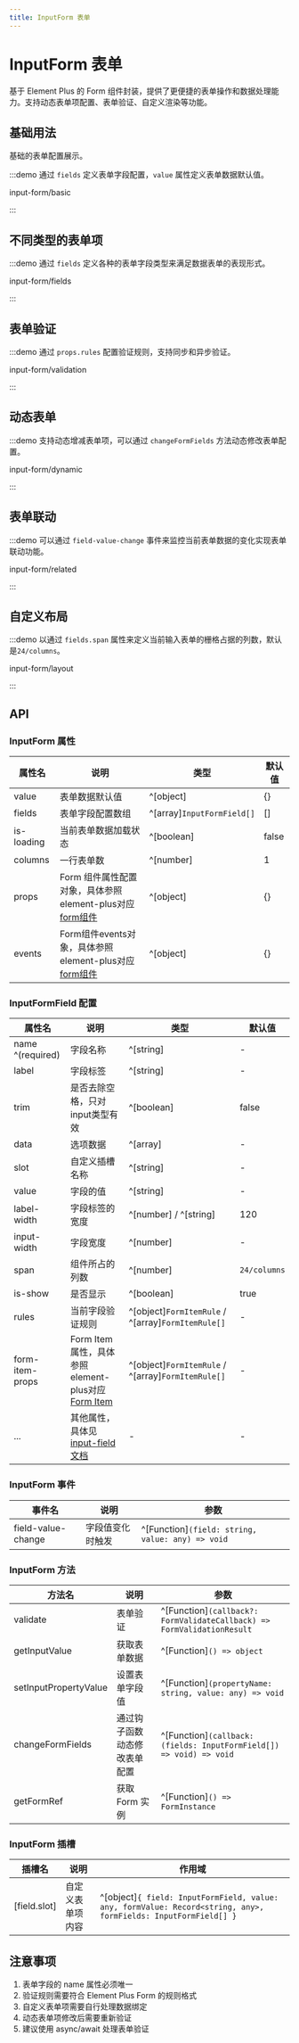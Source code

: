```yaml
---
title: InputForm 表单
---
```


# InputForm 表单

基于 Element Plus 的 Form 组件封装，提供了更便捷的表单操作和数据处理能力。支持动态表单项配置、表单验证、自定义渲染等功能。

## 基础用法

基础的表单配置展示。

:::demo 通过 `fields` 定义表单字段配置，`value` 属性定义表单数据默认值。

input-form/basic

:::

## 不同类型的表单项

:::demo 通过 `fields` 定义各种的表单字段类型来满足数据表单的表现形式。

input-form/fields

:::

## 表单验证

:::demo 通过 `props.rules` 配置验证规则，支持同步和异步验证。

input-form/validation

:::

## 动态表单

:::demo 支持动态增减表单项，可以通过 `changeFormFields` 方法动态修改表单配置。

input-form/dynamic

:::

## 表单联动

:::demo 可以通过 `field-value-change` 事件来监控当前表单数据的变化实现表单联动功能。

input-form/related

:::

## 自定义布局

:::demo 以通过 `fields.span` 属性来定义当前输入表单的栅格占据的列数，默认是`24/columns`。

input-form/layout

:::

## API

### InputForm 属性

| 属性名     | 说明                                                                                                             | 类型                       | 默认值 |
| ---------- | ---------------------------------------------------------------------------------------------------------------- | -------------------------- | ------ |
| value      | 表单数据默认值                                                                                                   | ^[object]                  | {}     |
| fields     | 表单字段配置数组                                                                                                 | ^[array]`InputFormField[]` | []     |
| is-loading | 当前表单数据加载状态                                                                                             | ^[boolean]                 | false  |
| columns    | 一行表单数                                                                                                       | ^[number]                  | 1      |
| props      | Form 组件属性配置对象，具体参照element-plus对应[form组件](https://cn.element-plus.org/zh-CN/component/form.html) | ^[object]                  | {}     |
| events     | Form组件events对象，具体参照element-plus对应[form组件](https://cn.element-plus.org/zh-CN/component/form.html)    | ^[object]                  | {}     |

### InputFormField 配置

| 属性名           | 说明                                                                                                                           | 类型                                               | 默认值       |
| ---------------- | ------------------------------------------------------------------------------------------------------------------------------ | -------------------------------------------------- | ------------ |
| name ^(required) | 字段名称                                                                                                                       | ^[string]                                          | -            |
| label            | 字段标签                                                                                                                       | ^[string]                                          | -            |
| trim             | 是否去除空格，只对input类型有效                                                                                                | ^[boolean]                                         | false        |
| data             | 选项数据                                                                                                                       | ^[array]                                           | -            |
| slot             | 自定义插槽名称                                                                                                                 | ^[string]                                          | -            |
| value            | 字段的值                                                                                                                       | ^[string]                                          | -            |
| label-width      | 字段标签的宽度                                                                                                                 | ^[number] / ^[string]                              | 120          |
| input-width      | 字段宽度                                                                                                                       | ^[number]                                          | -            |
| span             | 组件所占的列数                                                                                                                 | ^[number]                                          | `24/columns` |
| is-show          | 是否显示                                                                                                                       | ^[boolean]                                         | true         |
| rules            | 当前字段验证规则                                                                                                               | ^[object]`FormItemRule` / ^[array]`FormItemRule[]` | -            |
| form-item-props  | Form Item 属性，具体参照element-plus对应[Form Item](https://cn.element-plus.org/zh-CN/component/form.html#formitem-attributes) | ^[object]`FormItemRule` / ^[array]`FormItemRule[]` | -            |
| ...              | 其他属性，具体见[input-field文档](./input-field)                                                                               | -                                                  | -            |

### InputForm 事件

| 事件名             | 说明             | 参数                                             |
| ------------------ | ---------------- | ------------------------------------------------ |
| field-value-change | 字段值变化时触发 | ^[Function]`(field: string, value: any) => void` |

### InputForm 方法

| 方法名                | 说明                         | 参数                                                                   |
| --------------------- | ---------------------------- | ---------------------------------------------------------------------- |
| validate              | 表单验证                     | ^[Function]`(callback?: FormValidateCallback) => FormValidationResult` |
| getInputValue         | 获取表单数据                 | ^[Function]`() => object`                                              |
| setInputPropertyValue | 设置表单字段值               | ^[Function]`(propertyName: string, value: any) => void`                |
| changeFormFields      | 通过钩子函数动态修改表单配置 | ^[Function]`(callback: (fields: InputFormField[]) => void) => void`    |
| getFormRef            | 获取 Form 实例               | ^[Function]`() => FormInstance`                                        |

### InputForm 插槽

| 插槽名       | 说明             | 作用域                                                                                                         |
| ------------ | ---------------- | -------------------------------------------------------------------------------------------------------------- |
| [field.slot] | 自定义表单项内容 | ^[object]`{ field: InputFormField, value: any, formValue: Record<string, any>, formFields: InputFormField[] }` |

## 注意事项

1. 表单字段的 name 属性必须唯一
2. 验证规则需要符合 Element Plus Form 的规则格式
3. 自定义表单项需要自行处理数据绑定
4. 动态表单项修改后需要重新验证
5. 建议使用 async/await 处理表单验证
